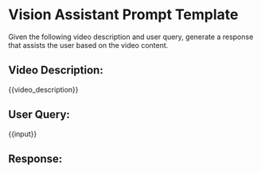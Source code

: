 # Vision Assistant Prompt Template

Given the following video description and user query, generate a response that assists the user based on the video content.

## Video Description:
{{video_description}}

## User Query:
{{input}}

## Response:
